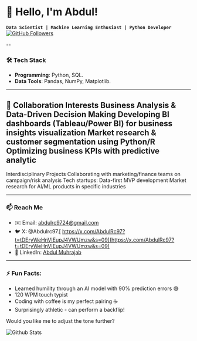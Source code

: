 # 👋 Hello, I'm Abdul!

**`Data Scientist | Machine Learning Enthusiast | Python Developer`**
[![GitHub Followers](https://img.shields.io/github/followers/Abdul979724?label=Follow&style=social)](https://github.com/Abdul979724)

--
### 🛠️ Tech Stack
- **Programming**: Python, SQL.
- **Data Tools**: Pandas, NumPy, Matplotlib.

---

🤝 Collaboration Interests
Business Analysis & Data-Driven Decision Making
Developing BI dashboards (Tableau/Power BI) for business insights visualization
Market research & customer segmentation using Python/R
Optimizing business KPIs with predictive analytic
---
Interdisciplinary Projects
Collaborating with marketing/finance teams on campaign/risk analysis
Tech startups: Data-first MVP development
Market research for AI/ML products in specific industries

---
### 📫 Reach Me
- ✉️ Email: abdulrc9724@gmail.com
- 🐦 X:  @Abdulrc97.[ https://x.com/AbdulRc97?t=tDEryWeHnVIEupJ4VWUmzw&s=09](https://x.com/AbdulRc97?t=tDEryWeHnVIEupJ4VWUmzw&s=09)
- 💼 LinkedIn: [Abdul Muhrajab](www.linkedin.com/in/абдул-рачаб-748484360) 
---
### ⚡ Fun Facts:
- Learned humility through an AI model with 90% prediction errors 😅  
- 120 WPM touch typist  
- Coding with coffee is my perfect pairing ☕  
- Surprisingly athletic - can perform a backflip!  


Would you like me to adjust the tone further?
  
![Github Stats](https://github-readme-stats.vercel.app/api?username=Abdul979724&show_icons=true&theme=radical)
